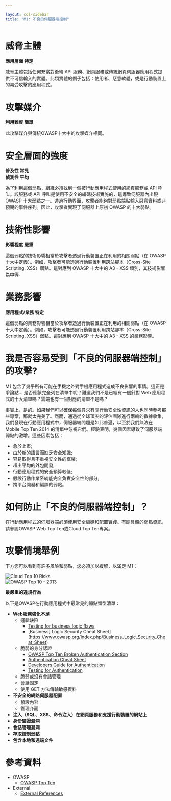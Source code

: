 ```yaml
---

layout: col-sidebar
title: "M1: 不良的伺服器端控制"
---
```


# 威脅主體

**應用層面 特定**

威脅主體包括任何充當對後端 API 服務、網頁服務或傳統網頁伺服器應用程式提供不可信輸入的實體。此類實體的例子包括：使用者、惡意軟體，或是行動裝置上的易受攻擊的應用程式。

# 攻擊媒介	

**利用難度 簡單**

此攻擊媒介與傳統OWASP十大中的攻擊媒介相同。

# 安全層面的強度	

**普及性 常見** <br />
**偵測性 平均**

為了利用這個弱點，組織必須找到一個被行動應用程式使用的網頁服務或 API 呼叫。該服務或 API 呼叫是使用不安全的編碼技術實施的，這導致伺服器內出現 OWASP 十大弱點之一。透過行動界面，攻擊者能夠對弱點端點輸入惡意資料或非預期的事件序列。因此，攻擊者實現了伺服器上原初 OWASP 的十大弱點。

# 技術性影響

**影響程度 嚴重**

這個弱點的技術影響相當於攻擊者透過行動裝置正在利用的相關弱點（在 OWASP 十大中定義）。例如，攻擊者可能透過行動裝置利用跨站腳本（Cross-Site Scripting, XSS）弱點。這對應到 OWASP 十大中的 A3 - XSS 類別，其技術影響為中等。  

# 業務影響
	
**應用程式/業務 特定** 
		
這個弱點的業務影響相當於攻擊者透過行動裝置正在利用的相關弱點（在 OWASP 十大中定義）。例如，攻擊者可能透過行動裝置利用跨站腳本（Cross-Site Scripting, XSS）弱點。這對應到 OWASP 十大中的 A3 - XSS 的業務影響。  

# 我是否容易受到「不良的伺服器端控制」的攻擊?

M1 包含了幾乎所有可能在手機之外對手機應用程式造成不良影響的事情。這正是爭論點... 是否應該完全列在清單中呢？難道我們不是已經有一個針對 Web 應用程式的十大清單嗎？雲端也有一個對應的清單不是嗎？

事實上，是的。如果我們可以確保每個尋求有關行動安全性資訊的人也同時參考那些專案，那就太完美了。然而，通過從全球頂尖的評估團隊進行兩輪的數據收集，我們發現在行動應用程式中，伺服器端問題是如此普遍，以至於我們無法在 Mobile Top Ten 2014 的清單中忽視它們。經驗表明，幾個因素導致了伺服器端弱點的激增。這些因素包括：

- 急於上市;
- 由於新的語言而缺乏安全知識;
- 容易取得且不重視安全性的框架;
- 超出平均的外包開發;
- 行動應用程式的安全預算較低;
- 假設行動作業系統能完全負責安全性的部分; 
- 跨平台開發和編譯的弱點。

# 如何防止「不良的伺服器端控制」？

在行動應用程式的伺服器端必須使用安全編碼和配置實踐。有關具體的弱點資訊，請參閱OWASP Web Top Ten或Cloud Top Ten專案。

# 攻擊情境舉例

下方您可以看到有許多風險和弱點，您必須加以緩解，以滿足 M1：

![Cloud Top 10 Risks](https://wiki.owasp.org/images/f/fd/CloudTT_thum.png) <br />
![OWASP Top 10 - 2013](https://wiki.owasp.org/images/7/7e/WebTT_thumb.png)


**最嚴重的違規行為**

以下是OWASP在行動應用程式中最常見的弱點類型清單：

- **Web服務強化不足**
  - 邏輯缺陷
    - [Testing for business logic flaws](https://www.owasp.org/index.php/Testing_for_business_logic_(OWASP-BL-001))
    - [Business] Logic Security Cheat Sheet](https://www.owasp.org/index.php/Business_Logic_Security_Cheat_Sheet)
  - 脆弱的身分認證
    - [OWASP Top Ten Broken Authentication Section](https://www.owasp.org/index.php/Top_10_2013-A2-Broken_Authentication_and_Session_Management)
    - [Authentication Cheat Sheet](https://www.owasp.org/index.php/Authentication_Cheat_Sheet)
    - [Developers Guide for Authentication](https://www.owasp.org/index.php/Guide_to_Authentication)
    - [Testing for Authentication](https://www.owasp.org/index.php/Testing_for_authentication)
  - 脆弱或沒有會話管理
  - 會話固定
  - 使用 GET 方法傳輸敏感資料
- **不安全的網路伺服器配置**
  - 預設內容
  - 管理介面
- **注入（SQL、XSS、命令注入）在網頁服務和支援行動裝置的網站上**
- **身份驗證漏洞**
- **會話管理漏洞**
- **存取控制弱點**
- **包含本地和遠端文件**

# 參考資料

- OWASP
  - [OWASP Top Ten](https://www.owasp.org/index.php/OWASP_Top_Ten)
- External
  - [External References](http://cwe.mitre.org/)
